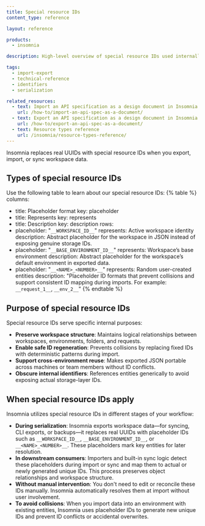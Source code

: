 ```yaml
---
title: Special resource IDs
content_type: reference

layout: reference

products:
  - insomnia

description: High‑level overview of special resource IDs used internally by Insomnia to map workspace structure and entities.

tags:
  - import-export
  - technical-reference
  - identifiers
  - serialization

related_resources:
  - text: Import an API specification as a design document in Insomnia
    url: /how-to/import-an-api-spec-as-a-document/
  - text: Export an API specification as a design document in Insomnia
    url: /how-to/export-an-api-spec-as-a-document/
  - text: Resource types reference
    url: /insomnia/resource-types-reference/     
---
```


Insomnia replaces real UUIDs with special resource IDs when you export, import, or sync workspace data.

## Types of special resource IDs
Use the following table to learn about our special resource IDs:
{% table %}
columns:
  - title: Placeholder format
    key: placeholder
  - title: Represents
    key: represents
  - title: Description
    key: description
rows:
  - placeholder: "`__WORKSPACE_ID__`"
    represents: Active workspace identity
    description: Abstract placeholder for the workspace in JSON instead of exposing genuine storage IDs.
  - placeholder: "`__BASE_ENVIRONMENT_ID__`"
    represents: Workspace’s base environment
    description: Abstract placeholder for the workspace’s default environment in exported data.
  - placeholder: "`__<NAME>_<NUMBER>__`"
    represents: Random user-created entities
    description: "Placeholder ID formats that prevent collisions and support consistent ID mapping during imports. For example: `__request_1__`, `__env_2__`"
{% endtable %}

## Purpose of special resource IDs
Special resource IDs serve specific internal purposes:
- **Preserve workspace structure**: Maintains logical relationships between workspaces, environments, folders, and requests.
- **Enable safe ID regeneration**: Prevents collisions by replacing fixed IDs with deterministic patterns during import.
- **Support cross-environment reuse**: Makes exported JSON portable across machines or team members without ID conflicts.
- **Obscure internal identifiers**: References entities generically to avoid exposing actual storage-layer IDs.

## When special resource IDs apply
Insomnia utilizes special resource IDs in different stages of your workflow:
- **During serialization**: Insomnia exports workspace data—for syncing, CLI exports, or backups—it replaces real UUIDs with placeholder IDs such as `__WORKSPACE_ID__`, `__BASE_ENVIRONMENT_ID__`, or `__<NAME>_<NUMBER>__`. These placeholders mark key entities for later resolution.
- **In downstream consumers**: Importers and built-in sync logic detect these placeholders during import or sync and map them to actual or newly generated unique IDs. This process preserves object relationships and workspace structure.
- **Without manual intervention**: You don't need to edit or reconcile these IDs manually. Insomnia automatically resolves them at import without user involvement.
- **To avoid collisions**: When you import data into an environment with existing entities, Insomnia uses placeholder IDs to generate new unique IDs and prevent ID conflicts or accidental overwrites.
